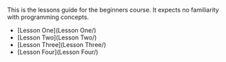 This is the lessons guide for the beginners course. It expects no familiarity with programming concepts.

- [Lesson One](Lesson One/)
- [Lesson Two](Lesson Two/)
- [Lesson Three](Lesson Three/)
- [Lesson Four](Lesson Four/)
